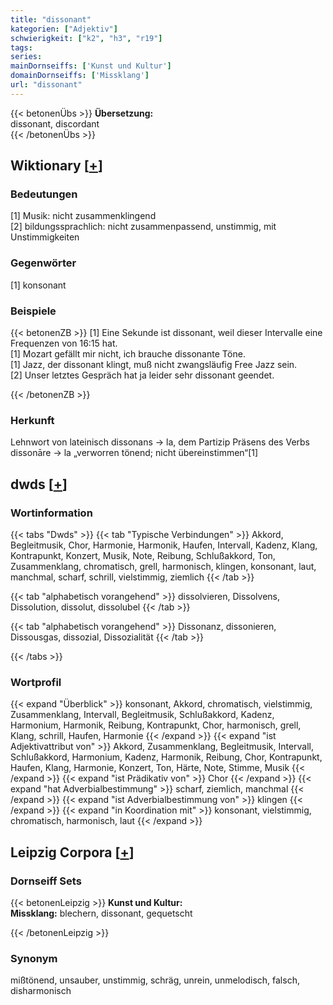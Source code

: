 ```yaml
---
title: "dissonant"
kategorien: ["Adjektiv"]
schwierigkeit: ["k2", "h3", "r19"]
tags:
series:
mainDornseiffs: ['Kunst und Kultur']
domainDornseiffs: ['Missklang']
url: "dissonant"
---
```


{{< betonenÜbs >}}
**Übersetzung:**  
dissonant, discordant  
{{< /betonenÜbs >}}

## Wiktionary [[+](https://de.wiktionary.org/wiki/dissonant)]

### Bedeutungen
[1] Musik: nicht zusammenklingend  
[2] bildungssprachlich: nicht zusammenpassend, unstimmig, mit Unstimmigkeiten  

### Gegenwörter
[1] konsonant  

### Beispiele
{{< betonenZB >}}
[1] Eine Sekunde ist dissonant, weil dieser Intervalle eine Frequenzen von 16:15 hat.  
[1] Mozart gefällt mir nicht, ich brauche dissonante Töne.  
[1] Jazz, der dissonant klingt, muß nicht zwangsläufig Free Jazz sein.  
[2] Unser letztes Gespräch hat ja leider sehr dissonant geendet.  

{{< /betonenZB >}}
### Herkunft
Lehnwort von lateinisch dissonans → la, dem Partizip Präsens des Verbs dissonāre → la „verworren tönend; nicht übereinstimmen“[1]  



## dwds [[+](https://www.dwds.de/wb/dissonant)]

### Wortinformation
{{< tabs "Dwds" >}}
{{< tab "Typische Verbindungen" >}}
Akkord, Begleitmusik, Chor, Harmonie, Harmonik, Haufen, Intervall, Kadenz, Klang, Kontrapunkt, Konzert, Musik, Note, Reibung, Schlußakkord, Ton, Zusammenklang, chromatisch, grell, harmonisch, klingen, konsonant, laut, manchmal, scharf, schrill, vielstimmig, ziemlich
{{< /tab >}}

{{< tab "alphabetisch vorangehend" >}}
dissolvieren, Dissolvens, Dissolution, dissolut, dissolubel
{{< /tab >}}

{{< tab "alphabetisch vorangehend" >}}
Dissonanz, dissonieren, Dissousgas, dissozial, Dissozialität
{{< /tab >}}

{{< /tabs >}}

### Wortprofil
{{< expand "Überblick" >}} konsonant, Akkord, chromatisch, vielstimmig, Zusammenklang, Intervall, Begleitmusik, Schlußakkord, Kadenz, Harmonium, Harmonik, Reibung, Kontrapunkt, Chor, harmonisch, grell, Klang, schrill, Haufen, Harmonie {{< /expand >}}
{{< expand "ist Adjektivattribut von" >}} Akkord, Zusammenklang, Begleitmusik, Intervall, Schlußakkord, Harmonium, Kadenz, Harmonik, Reibung, Chor, Kontrapunkt, Haufen, Klang, Harmonie, Konzert, Ton, Härte, Note, Stimme, Musik {{< /expand >}}
{{< expand "ist Prädikativ von" >}} Chor {{< /expand >}}
{{< expand "hat Adverbialbestimmung" >}} scharf, ziemlich, manchmal {{< /expand >}}
{{< expand "ist Adverbialbestimmung von" >}} klingen {{< /expand >}}
{{< expand "in Koordination mit" >}} konsonant, vielstimmig, chromatisch, harmonisch, laut {{< /expand >}}

## Leipzig Corpora [[+](https://corpora.uni-leipzig.de/en/res?word=dissonant&corpusId=deu_newscrawl-public_2018)]

### Dornseiff Sets
{{< betonenLeipzig >}}
**Kunst und Kultur:**  
**Missklang:** blechern, dissonant, gequetscht  

{{< /betonenLeipzig >}}

### Synonym
mißtönend, unsauber, unstimmig, schräg, unrein, unmelodisch, falsch, disharmonisch

